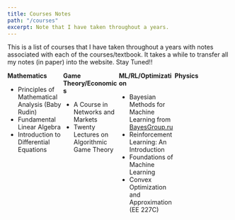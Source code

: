```yaml
---
title: Courses Notes
path: "/courses"
excerpt: Note that I have taken throughout a years.
---
```


This is a list of courses that I have taken throughout a years with notes associated with each of the courses/textbook. It takes a while to transfer all my notes (in paper) into the website. Stay Tuned!!

<div>
  <div style="float: left; width: 25%;">
    <b>Mathematics</b>
    <ul>
      <li>Principles of Mathematical Analysis (Baby Rudin)</li>
      <li>Fundamental Linear Algebra</li>
      <li>Introduction to Differential Equations</li>
    </ul>
  </div>
  <div style="float: left; width: 25%;">
    <b>Game Theory/Economics</b>
    <ul>
      <li>A Course in Networks and Markets</li>
      <li>Twenty Lectures on Algorithmic Game Theory</li>
    </ul>
  </div>
  <div style="float: left; width: 25%;">
    <b>ML/RL/Optimization</b>
    <ul>
      <li>Bayesian Methods for Machine Learning from <a href="BayesGroup.ru">BayesGroup.ru</a></li>
      <li>Reinforcement Learning: An Introduction</li>
      <li>Foundations of Machine Learning</li>
      <li>Convex Optimization and Approximation (EE 227C)</li>
    </ul>
  </div>  
  <div style="float: left; width: 25%;">
    <b>Physics</b>
    <ul>
    </ul>
  </div>
</div>
